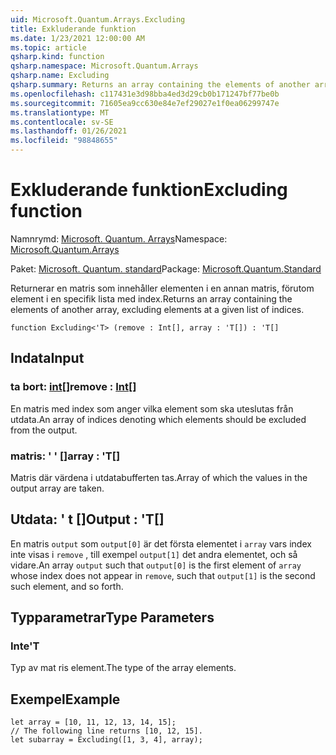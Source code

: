 ```yaml
---
uid: Microsoft.Quantum.Arrays.Excluding
title: Exkluderande funktion
ms.date: 1/23/2021 12:00:00 AM
ms.topic: article
qsharp.kind: function
qsharp.namespace: Microsoft.Quantum.Arrays
qsharp.name: Excluding
qsharp.summary: Returns an array containing the elements of another array, excluding elements at a given list of indices.
ms.openlocfilehash: c117431e3d98bba4ed3d29cb0b171247bf77be0b
ms.sourcegitcommit: 71605ea9cc630e84e7ef29027e1f0ea06299747e
ms.translationtype: MT
ms.contentlocale: sv-SE
ms.lasthandoff: 01/26/2021
ms.locfileid: "98848655"
---
```

# <a name="excluding-function"></a><span data-ttu-id="08712-102">Exkluderande funktion</span><span class="sxs-lookup"><span data-stu-id="08712-102">Excluding function</span></span>

<span data-ttu-id="08712-103">Namnrymd: [Microsoft. Quantum. Arrays](xref:Microsoft.Quantum.Arrays)</span><span class="sxs-lookup"><span data-stu-id="08712-103">Namespace: [Microsoft.Quantum.Arrays](xref:Microsoft.Quantum.Arrays)</span></span>

<span data-ttu-id="08712-104">Paket: [Microsoft. Quantum. standard](https://nuget.org/packages/Microsoft.Quantum.Standard)</span><span class="sxs-lookup"><span data-stu-id="08712-104">Package: [Microsoft.Quantum.Standard](https://nuget.org/packages/Microsoft.Quantum.Standard)</span></span>


<span data-ttu-id="08712-105">Returnerar en matris som innehåller elementen i en annan matris, förutom element i en specifik lista med index.</span><span class="sxs-lookup"><span data-stu-id="08712-105">Returns an array containing the elements of another array, excluding elements at a given list of indices.</span></span>

```qsharp
function Excluding<'T> (remove : Int[], array : 'T[]) : 'T[]
```


## <a name="input"></a><span data-ttu-id="08712-106">Indata</span><span class="sxs-lookup"><span data-stu-id="08712-106">Input</span></span>

### <a name="remove--int"></a><span data-ttu-id="08712-107">ta bort: [int](xref:microsoft.quantum.lang-ref.int)[]</span><span class="sxs-lookup"><span data-stu-id="08712-107">remove : [Int](xref:microsoft.quantum.lang-ref.int)[]</span></span>

<span data-ttu-id="08712-108">En matris med index som anger vilka element som ska uteslutas från utdata.</span><span class="sxs-lookup"><span data-stu-id="08712-108">An array of indices denoting which elements should be excluded from the output.</span></span>


### <a name="array--t"></a><span data-ttu-id="08712-109">matris: ' ' []</span><span class="sxs-lookup"><span data-stu-id="08712-109">array : 'T[]</span></span>

<span data-ttu-id="08712-110">Matris där värdena i utdatabufferten tas.</span><span class="sxs-lookup"><span data-stu-id="08712-110">Array of which the values in the output array are taken.</span></span>



## <a name="output--t"></a><span data-ttu-id="08712-111">Utdata: ' t []</span><span class="sxs-lookup"><span data-stu-id="08712-111">Output : 'T[]</span></span>

<span data-ttu-id="08712-112">En matris `output` som `output[0]` är det första elementet i `array` vars index inte visas i `remove` , till exempel `output[1]` det andra elementet, och så vidare.</span><span class="sxs-lookup"><span data-stu-id="08712-112">An array `output` such that `output[0]` is the first element of `array` whose index does not appear in `remove`, such that `output[1]` is the second such element, and so forth.</span></span>

## <a name="type-parameters"></a><span data-ttu-id="08712-113">Typparametrar</span><span class="sxs-lookup"><span data-stu-id="08712-113">Type Parameters</span></span>

### <a name="t"></a><span data-ttu-id="08712-114">Inte</span><span class="sxs-lookup"><span data-stu-id="08712-114">'T</span></span>

<span data-ttu-id="08712-115">Typ av mat ris element.</span><span class="sxs-lookup"><span data-stu-id="08712-115">The type of the array elements.</span></span>

## <a name="example"></a><span data-ttu-id="08712-116">Exempel</span><span class="sxs-lookup"><span data-stu-id="08712-116">Example</span></span>

```qsharp
let array = [10, 11, 12, 13, 14, 15];
// The following line returns [10, 12, 15].
let subarray = Excluding([1, 3, 4], array);
```